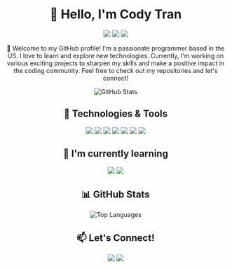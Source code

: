 <h1 align="center">👋 Hello, I'm Cody Tran</h1>

<p align="center">
  <a href="https://yourwebsite.com"><img src="https://img.shields.io/badge/Portfolio-%20-blueviolet"></a>
  <a href="https://www.linkedin.com/in/yourlinkedin"><img src="https://img.shields.io/badge/LinkedIn-%20-blue"></a>
  <a href="mailto:youremail@example.com"><img src="https://img.shields.io/badge/Email-%20-red"></a>
</p>

<p align="center">🚀 Welcome to my GitHub profile! I'm a passionate programmer based in the US. I love to learn and explore new technologies. Currently, I'm working on various exciting projects to sharpen my skills and make a positive impact in the coding community. Feel free to check out my repositories and let's connect!</p>

<p align="center">
  <img src="https://github-readme-stats.vercel.app/api?username=yourusername&show_icons=true&hide_title=true&hide_border=true&count_private=true&include_all_commits=true&theme=dark" alt="GitHub Stats">
</p>

<h2 align="center">🔧 Technologies & Tools</h2>

<p align="center">
  <img src="https://img.shields.io/badge/Code-JavaScript-informational?style=flat&logo=javascript&logoColor=white&color=yellow">
  <img src="https://img.shields.io/badge/Code-Python-informational?style=flat&logo=python&logoColor=white&color=blue">
  <img src="https://img.shields.io/badge/Code-HTML5-informational?style=flat&logo=html5&logoColor=white&color=orange">
  <img src="https://img.shields.io/badge/Code-CSS3-informational?style=flat&logo=css3&logoColor=white&color=blueviolet">
  <img src="https://img.shields.io/badge/Tools-Git-informational?style=flat&logo=git&logoColor=white&color=gray">
  <img src="https://img.shields.io/badge/Tools-VSCode-informational?style=flat&logo=visualstudiocode&logoColor=white&color=blue">
  <img src="https://img.shields.io/badge/Tools-Docker-informational?style=flat&logo=docker&logoColor=white&color=blue">
</p>

<h2 align="center">🌱 I'm currently learning</h2>

<p align="center">
  <img src="https://img.shields.io/badge/Next.js%20-%230077B5.svg?&style=for-the-badge&logo=next.js&logoColor=white">
  <img src="https://img.shields.io/badge/Tailwind%20CSS%20-%2317B890.svg?&style=for-the-badge&logo=tailwind-css&logoColor=white">
</p>

<h2 align="center">📊 GitHub Stats</h2>

<p align="center">
  <img src="https://github-readme-stats.vercel.app/api/top-langs/?username=yourusername&layout=compact&theme=dark&hide_border=true" alt="Top Languages">
</p>

<h2 align="center">📫 Let's Connect!</h2>

<p align="center">
  <a href="https://www.linkedin.com/in/yourlinkedin"><img src="https://img.shields.io/badge/LinkedIn-%20-blue"></a>
  <a href="mailto:youremail@example.com"><img src="https://img.shields.io/badge/Email-%20-red"></a>
</p>

